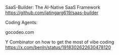 

SaaS-Builder: The AI-Native SaaS Framework
https://github.com/jatingarg619/saas-builder

Coding Agents:

gocodeo.com

Y Combinator on how to get the most of vibe coding
https://x.com/benln/status/1918302622630478120